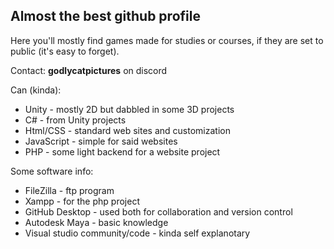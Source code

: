 ## Almost the best github profile

Here you'll mostly find games made for studies or courses, if they are set to public (it's easy to forget).

Contact: **godlycatpictures** on discord

 Can (kinda):
- Unity - mostly 2D but dabbled in some 3D projects
- C# - from Unity projects
- Html/CSS - standard web sites and customization
- JavaScript - simple for said websites
- PHP - some light backend for a website project

 Some software info:
- FileZilla - ftp program
- Xampp - for the php project
- GitHub Desktop - used both for collaboration and version control
- Autodesk Maya - basic knowledge
- Visual studio community/code - kinda self explanotary
<!--
**Godlycatpictures/Godlycatpictures** is a ✨ _special_ ✨ repository because its `README.md` (this file) appears on your GitHub profile.

Here are some ideas to get you started:

- 🔭 I’m currently working on ...
- 🌱 I’m currently learning ...
- 👯 I’m looking to collaborate on ...
- 🤔 I’m looking for help with ...
- 💬 Ask me about ...
- 📫 How to reach me: ...
- 😄 Pronouns: ...
- ⚡ Fun fact: ...
-->
